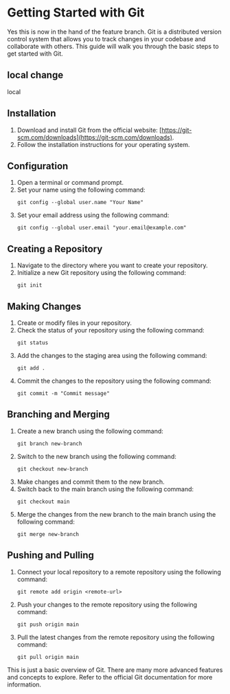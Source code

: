 # Getting Started with Git

Yes this is now in the hand of the feature branch.
Git is a distributed version control system that allows you to track changes in your codebase and collaborate with others. This guide will walk you through the basic steps to get started with Git.

## local change
local 

## Installation

1. Download and install Git from the official website: [https://git-scm.com/downloads](https://git-scm.com/downloads).
2. Follow the installation instructions for your operating system.

## Configuration

1. Open a terminal or command prompt.
2. Set your name using the following command:
    ```
    git config --global user.name "Your Name"
    ```
3. Set your email address using the following command:
    ```
    git config --global user.email "your.email@example.com"
    ```

## Creating a Repository

1. Navigate to the directory where you want to create your repository.
2. Initialize a new Git repository using the following command:
    ```
    git init
    ```

## Making Changes

1. Create or modify files in your repository.
2. Check the status of your repository using the following command:
    ```
    git status
    ```
3. Add the changes to the staging area using the following command:
    ```
    git add .
    ```
4. Commit the changes to the repository using the following command:
    ```
    git commit -m "Commit message"
    ```

## Branching and Merging

1. Create a new branch using the following command:
    ```
    git branch new-branch
    ```
2. Switch to the new branch using the following command:
    ```
    git checkout new-branch
    ```
3. Make changes and commit them to the new branch.
4. Switch back to the main branch using the following command:
    ```
    git checkout main
    ```
5. Merge the changes from the new branch to the main branch using the following command:
    ```
    git merge new-branch
    ```

## Pushing and Pulling

1. Connect your local repository to a remote repository using the following command:
    ```
    git remote add origin <remote-url>
    ```
2. Push your changes to the remote repository using the following command:
    ```
    git push origin main
    ```
3. Pull the latest changes from the remote repository using the following command:
    ```
    git pull origin main
    ```

This is just a basic overview of Git. There are many more advanced features and concepts to explore. Refer to the official Git documentation for more information.